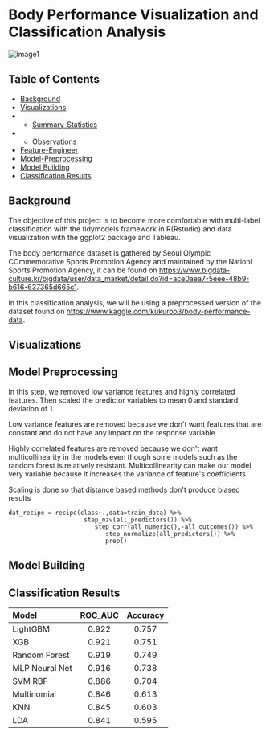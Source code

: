 # Body Performance Visualization and Classification Analysis


![image1](https://user-images.githubusercontent.com/73871814/147862750-58d7e4e0-d9a1-43dd-8c87-8f82705b6719.jpg)



## Table of Contents
   
   - [Background](#background)
   - [Visualizations](#visualizations)
   - * [Summary-Statistics](#summary-statistics)
   - * [Observations](#observations)
   - [Feature-Engineer](#feature-engineer)
   - [Model-Preprocessing](#model-preprocessing)
   - [Model Building](#model-building)
   - [Classification Results](#results)
   



## Background

The objective of this project is to become more comfortable with multi-label classification with the tidymodels framework in R(Rstudio) and data visualization with the ggplot2 package and Tableau.

The body performance dataset is gathered by Seoul Olympic COmmemorative Sports Promotion Agency and maintained by the Nationl Sports Promotion Agency, it can be found on https://www.bigdata-culture.kr/bigdata/user/data_market/detail.do?id=ace0aea7-5eee-48b9-b616-637365d665c1. 

In this classification analysis, we will be using a preprocessed version of the dataset found on https://www.kaggle.com/kukuroo3/body-performance-data.


## Visualizations 



## Model Preprocessing

In this step, we removed low variance features and highly correlated features. Then scaled the predictor variables to mean 0 and standard deviation of 1.

Low variance features are removed because we don't want features that are constant and do not have any impact on the response variable

Highly correlated features are removed because we don't want multicollinearity in the models even though some models such as the random forest is relatively resistant. Multicollinearity can make our model very variable because it increases the variance of feature's coefficients.

Scaling is done so that distance based methods don't produce biased results

```
dat_recipe = recipe(class~.,data=train_data) %>% 
                     step_nzv(all_predictors()) %>% 
                        step_corr(all_numeric(),-all_outcomes()) %>% 
                           step_normalize(all_predictors()) %>% 
                           prep()
```
## Model Building







## Classification Results

| Model | ROC_AUC | Accuracy |
| :---  | :---:    |  :---:  |
| LightGBM   | 0.922    |  0.757|
| XGB     | 0.921       |  0.751|
| Random Forest | 0.919 |0.749|
|MLP Neural Net| 0.916|0.738| 
|SVM RBF| 0.886| 0.704|
|Multinomial | 0.846| 0.613|
|KNN | 0.845| 0.603|
|LDA | 0.841| 0.595|

